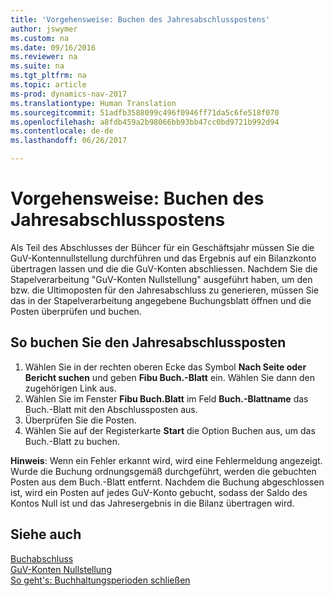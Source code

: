 ```yaml
---
title: 'Vorgehensweise: Buchen des Jahresabschlusspostens'
author: jswymer
ms.custom: na
ms.date: 09/16/2016
ms.reviewer: na
ms.suite: na
ms.tgt_pltfrm: na
ms.topic: article
ms-prod: dynamics-nav-2017
ms.translationtype: Human Translation
ms.sourcegitcommit: 51adfb3588099c496f0946ff71da5c6fe518f070
ms.openlocfilehash: a8fdb459a2b98066bb93bb47cc0bd9721b992d94
ms.contentlocale: de-de
ms.lasthandoff: 06/26/2017

---
```

# <a name="how-to-post-year-end-closing-entry"></a>Vorgehensweise: Buchen des Jahresabschlusspostens
Als Teil des Abschlusses der Bühcer für ein Geschäftsjahr müssen Sie die GuV-Kontennullstellung durchführen und das Ergebnis auf ein Bilanzkonto übertragen lassen und die die GuV-Konten abschliessen. Nachdem Sie die Stapelverarbeitung "GuV-Konten Nullstellung" ausgeführt haben, um den bzw. die Ultimoposten für den Jahresabschluss zu generieren, müssen Sie das in der Stapelverarbeitung angegebene Buchungsblatt öffnen und die Posten überprüfen und buchen.

## <a name="to-post-the-year-end-closing-entry"></a>So buchen Sie den Jahresabschlussposten
1. Wählen Sie in der rechten oberen Ecke das Symbol **Nach Seite oder Bericht suchen** und geben **Fibu Buch.-Blatt** ein. Wählen Sie dann den zugehörigen Link aus.
2. Wählen Sie im Fenster **Fibu Buch.Blatt** im Feld **Buch.-Blattname** das Buch.-Blatt mit den Abschlussposten aus.
3. Überprüfen Sie die Posten.
4. Wählen Sie auf der Registerkarte **Start** die Option Buchen aus, um das Buch.-Blatt zu buchen.

**Hinweis**: Wenn ein Fehler erkannt wird, wird eine Fehlermeldung angezeigt. Wurde die Buchung ordnungsgemäß durchgeführt, werden die gebuchten Posten aus dem Buch.-Blatt entfernt. Nachdem die Buchung abgeschlossen ist, wird ein Posten auf jedes GuV-Konto gebucht, sodass der Saldo des Kontos Null ist und das Jahresergebnis in die Bilanz übertragen wird.

## <a name="see-also"></a>Siehe auch
[Buchabschluss](year-close-books.md)  
[GuV-Konten Nullstellung](year-close-income-statement.md)  
[So geht's: Buchhaltungsperioden schließen](year-close-account-periods.md)  
